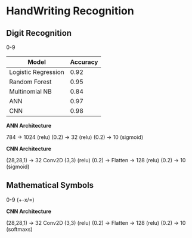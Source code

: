 # HandWriting Recognition

## Digit Recognition
0-9 

| Model               | Accuracy |
| ------------------- | -------- |
| Logistic Regression | 0.92     |
| Random Forest       | 0.95     |
| Multinomial NB      | 0.84     |
| ANN                 | 0.97     |
| CNN                 | 0.98     |

**ANN Architecture**

784 -> 1024 (relu) (0.2) -> 32 (relu) (0.2) -> 10 (sigmoid)

**CNN Architecture**

(28,28,1) -> 32 Conv2D (3,3) (relu) (0.2) -> Flatten -> 128 (relu) (0.2) -> 10 (sigmoid)

## Mathematical Symbols
0-9 (+-x/=)

**CNN Architecture**

(28,28,1) -> 32 Conv2D (3,3) (relu) (0.2) -> Flatten -> 128 (relu) (0.2) -> 10 (softmaxs)
